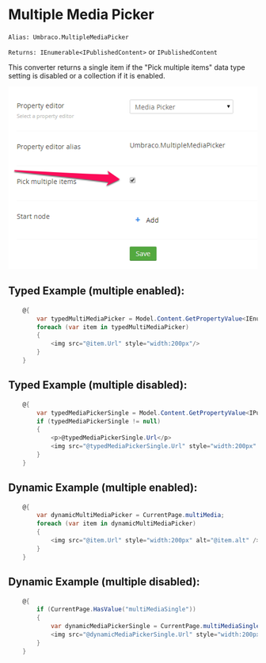 # Multiple Media Picker #

`Alias: Umbraco.MultipleMediaPicker`

`Returns: IEnumerable<IPublishedContent>` or `IPublishedContent`

This converter returns a single item if the "Pick multiple items" data type setting is disabled or a collection if it is enabled.

![](Images/MultipleMediaPicker.png)

## Typed Example (multiple enabled): ##

```c#
    @{
        var typedMultiMediaPicker = Model.Content.GetPropertyValue<IEnumerable<IPublishedContent>>("multiMedia");
        foreach (var item in typedMultiMediaPicker)
        {
            <img src="@item.Url" style="width:200px"/>
        }
    }
```

## Typed Example (multiple disabled): ##

```c#
    @{
        var typedMediaPickerSingle = Model.Content.GetPropertyValue<IPublishedContent>("multiMediaSingle");
        if (typedMediaPickerSingle != null)
        {
            <p>@typedMediaPickerSingle.Url</p>
            <img src="@typedMediaPickerSingle.Url" style="width:200px" alt="@typedMediaPickerSingle.GetPropertyValue("alt")" />
        }
    }      
```

## Dynamic Example (multiple enabled): ##

```c#
    @{
        var dynamicMultiMediaPicker = CurrentPage.multiMedia;
        foreach (var item in dynamicMultiMediaPicker)
        {
            <img src="@item.Url" style="width:200px" alt="@item.alt" />
        }
    }       
```


## Dynamic Example (multiple disabled): ##

```c#
    @{
        if (CurrentPage.HasValue("multiMediaSingle"))
        {
            var dynamicMediaPickerSingle = CurrentPage.multiMediaSingle;
            <img src="@dynamicMediaPickerSingle.Url" style="width:200px" alt="@dynamicMediaPickerSingle.alt" />
        }
    }    
```